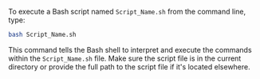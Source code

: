 To execute a Bash script named `Script_Name.sh` from the command line, type:

```bash
bash Script_Name.sh
```

This command tells the Bash shell to interpret and execute the commands within the `Script_Name.sh` file. Make sure the script file is in the current directory or provide the full path to the script file if it's located elsewhere.
